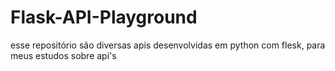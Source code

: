 # Flask-API-Playground
esse repositório são diversas apis desenvolvidas em python com flesk, para meus estudos sobre api's
